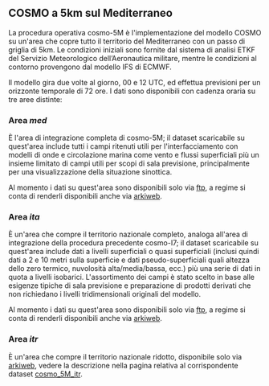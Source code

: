 ## COSMO a 5km sul Mediterraneo

La procedura operativa cosmo-5M è l'implementazione del modello COSMO su
un'area che copre tutto il territorio del Mediterraneo con un passo di
griglia di 5km. Le condizioni iniziali sono fornite dal sistema di
analisi ETKF del Servizio Meteorologico dell’Aeronautica militare,
mentre le condizioni al contorno provengono dal modello IFS di ECMWF.

Il modello gira due volte al giorno, 00 e 12 UTC, ed effettua previsioni
per un orizzonte temporale di 72 ore. I dati sono disponibili con
cadenza oraria su tre aree distinte:

### Area *med*

È l'area di integrazione completa di cosmo-5M; il dataset scaricabile
su quest'area include tutti i campi ritenuti utili per
l'interfacciamento con modelli di onde e circolazione marina come
vento e flussi superficiali più un insieme limitato di campi utili per
scopi di sala previsione, principalmente per una visualizzazione della
situazione sinottica.

Al momento i dati su quest'area sono disponibili solo via
[ftp](ftp), a regime si conta di renderli disponibili anche
via [arkiweb](arkiweb).

### Area *ita*

È un'area che compre il territorio nazionale completo, analoga all'area
di integrazione della procedura precedente cosmo-I7; il dataset
scaricabile su quest'area include dati a livelli superficiali o quasi
superficiali (inclusi quindi dati a 2 e 10 metri sulla superficie e dati
pseudo-superficiali quali altezza dello zero termico, nuvolosità
alta/media/bassa, ecc.) più una serie di dati in quota a livelli
isobarici. L'assortimento dei campi è stato scelto in base alle esigenze
tipiche di sala previsione e preparazione di prodotti derivati che non
richiedano i livelli tridimensionali originali del modello.

Al momento i dati su quest'area sono disponibili solo via
[ftp](ftp), a regime si conta di renderli disponibili anche
via [arkiweb](arkiweb).

### Area *itr*

È un'area che compre il territorio nazionale ridotto, disponibile solo
via [arkiweb](arkiweb), vedere la descrizione nella pagina relativa al
corrispondente dataset [cosmo_5M_itr](cosmo_5M_itr).

